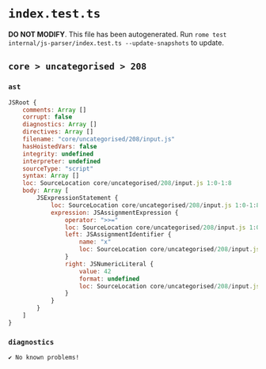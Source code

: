 # `index.test.ts`

**DO NOT MODIFY**. This file has been autogenerated. Run `rome test internal/js-parser/index.test.ts --update-snapshots` to update.

## `core > uncategorised > 208`

### `ast`

```javascript
JSRoot {
	comments: Array []
	corrupt: false
	diagnostics: Array []
	directives: Array []
	filename: "core/uncategorised/208/input.js"
	hasHoistedVars: false
	integrity: undefined
	interpreter: undefined
	sourceType: "script"
	syntax: Array []
	loc: SourceLocation core/uncategorised/208/input.js 1:0-1:8
	body: Array [
		JSExpressionStatement {
			loc: SourceLocation core/uncategorised/208/input.js 1:0-1:8
			expression: JSAssignmentExpression {
				operator: ">>="
				loc: SourceLocation core/uncategorised/208/input.js 1:0-1:8
				left: JSAssignmentIdentifier {
					name: "x"
					loc: SourceLocation core/uncategorised/208/input.js 1:0-1:1 (x)
				}
				right: JSNumericLiteral {
					value: 42
					format: undefined
					loc: SourceLocation core/uncategorised/208/input.js 1:6-1:8
				}
			}
		}
	]
}
```

### `diagnostics`

```
✔ No known problems!

```
